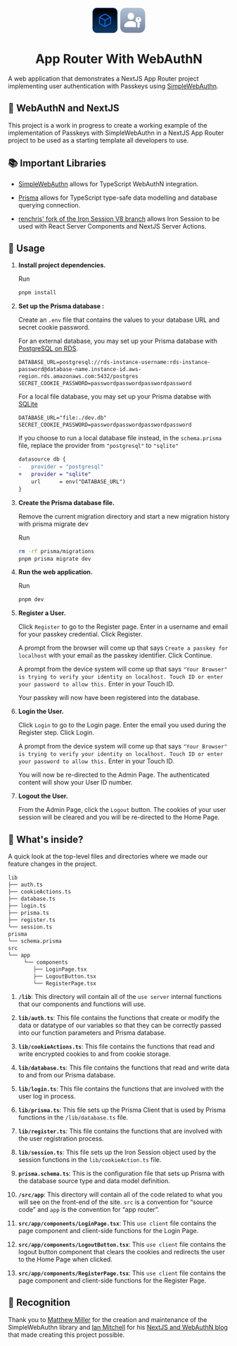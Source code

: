 <p align="center">
  <a href="https://github.com/renchris/app-router-with-webauthn">
    <span style="display: inline-block; vertical-align: middle;">
      <img alt="NextJS App Router and Passkeys Logo" src="public/app-router-and-webauthn-icon.png" width="120" />
    </span>
  </a>
</p>

<h1 align="center">
  App Router With WebAuthN
</h1>

A web application that demonstrates a NextJS App Router project implementing user authentication with Passkeys using [SimpleWebAuthn](https://simplewebauthn.dev/docs/).

## 🤝 WebAuthN and NextJS

This project is a work in progress to create a working example of the implementation of Passkeys with SimpleWebAuthn in a NextJS App Router project to be used as a starting template all developers to use.

## 📚 Important Libraries


- [SimpleWebAuthn](https://simplewebauthn.dev/docs/) allows for TypeScript WebAuthN integration.

- [Prisma](https://www.prisma.io/) allows for TypeScript type-safe data modelling and database querying connection.

- [renchris' fork of the Iron Session V8 branch](https://github.com/renchris/iron-session/tree/v8-as-dependency)  allows Iron Session to be used with React Server Components and NextJS Server Actions.



## 🚀 Usage

1. **Install project dependencies.**

    Run

    ```bash
    pnpm install
    ```

1. **Set up the Prisma database :**

    Create an `.env` file that contains the values to your database URL and secret cookie password.

    For an external database, you may set up your Prisma database with [PostgreSQL on RDS](https://www.prisma.io/dataguide/postgresql/setting-up-postgresql-on-rds).

    ```
    DATABASE_URL=postgresql://rds-instance-username:rds-instance-password@database-name.instance-id.aws-region.rds.amazonaws.com:5432/postgres
    SECRET_COOKIE_PASSWORD=passwordpasswordpasswordpassword
    ```

    For a local file database, you may set up your Prisma databse with [SQLite](https://www.prisma.io/docs/getting-started/quickstart)

    ```
    DATABASE_URL="file:./dev.db"
    SECRET_COOKIE_PASSWORD=passwordpasswordpasswordpassword
    ```

    If you choose to run a local database file instead, in the `schema.prisma` file, replace the provider from `"postgresql"` to `"sqlite"`

    ```diff
    datasource db {
    -   provider = "postgresql"
    +   provider = "sqlite"
        url      = env("DATABASE_URL")
    }
    ```


1. **Create the Prisma database file.**

    Remove the current migration directory and start a new migration history with prisma migrate dev
    
    Run
    ```bash
    rm -rf prisma/migrations 
    pnpm prisma migrate dev
    ```
    

1. **Run the web application.**

    Run
    ```bash
    pnpm dev
    ```

1. **Register a User.**

    Click `Register` to go to the Register page. Enter in a username and email for your passkey credential. Click Register.

    A prompt from the browser  will come up that says `Create a passkey for localhost` with your email as the passkey identifier. Click Continue.

    A prompt from the device system will come up that says `"Your Browser" is trying to verify your identity on localhost. Touch ID or enter your password to allow this.` Enter in your Touch ID.

    Your passkey will now have been registered into the database.

1. **Login the User.**

    Click `Login` to go to the Login page. Enter the email you used during the Register step. Click Login.

    A prompt from the device system will come up that says `"Your Browser" is trying to verify your identity on localhost. Touch ID or enter your password to allow this.` Enter in your Touch ID.

    You will now be re-directed to the Admin Page. The authenticated content will show your User ID number.

1. **Logout the User.**

    From the Admin Page, click the `Logout` button. The cookies of your user session will be cleared and you will be re-directed to the Home Page.

## 🧐 What's inside?

A quick look at the top-level files and directories where we made our feature changes in the project.

    lib
    ├── auth.ts
    ├── cookieActions.ts
    ├── database.ts
    ├── login.ts
    ├── prisma.ts
    ├── register.ts
    └── session.ts
    prisma
    └── schema.prisma
    src
    └── app
         └── components
            ├── LoginPage.tsx
            ├── LogoutButton.tsx
            └── RegisterPage.tsx

1. **`/lib`**: This directory will contain all of the `use server` internal functions that our components and functions will use.

1. **`lib/auth.ts`**: This file contains the functions that create or modify the data or datatype of our variables so that they can be correctly passed into our function parameters and Prisma database.

1. **`lib/cookieActions.ts`**: This file contains the functions that read and write encrypted cookies to and from cookie storage.

1. **`lib/database.ts`**: This file contains the functions that read and write data to and from our Prisma database.

1. **`lib/login.ts`**: This file contains the functions that are involved with the user log in process.

1. **`lib/prisma.ts`**: This file sets up the Prisma Client that is used by Prisma functions in the `/lib/database.ts` file.

1. **`lib/register.ts`**: This file contains the functions that are involved with the user registration process.

1. **`lib/session.ts`**: This file sets up the Iron Session object used by the session functions in the `lib/cookieAction.ts` file.

1. **`prisma.schema.ts`**: This is the configuration file that sets up Prisma with the database source type and data model definition.

1. **`/src/app`**: This directory will contain all of the code related to what you will see on the front-end of the site. `src` is a convention for “source code” and `app` is the convention for “app router”.

1. **`src/app/components/LoginPage.tsx`**: This `use client` file contains the  page component and client-side functions for the Login Page.

1. **`src/app/components/LogoutButton.tsx`**: This `use client` file contains the logout button component that clears the cookies and redirects the user to the Home Page when clicked.

1. **`src/app/components/RegisterPage.tsx`**: This `use client` file contains the  page component and client-side functions for the Register Page.

## 📣 Recognition

Thank you to [Matthew Miller](https://github.com/MasterKale) for the creation and maintenance of the SimpleWebAuthn library and [Ian Mitchell](https://github.com/IanMitchell) for his  [NextJS and WebAuthN blog](https://ianmitchell.dev/blog/nextjs-and-webauthn) that made creating this project possible.
